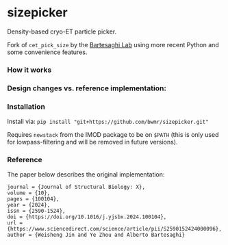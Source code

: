 # sizepicker

Density-based cryo-ET particle picker. 

Fork of `cet_pick_size` by the [Bartesaghi Lab](https://gitlab.cs.duke.edu/bartesaghilab/cet_pick_size) using more recent Python and some convenience features. 

### How it works

### Design changes vs. reference implementation:

### Installation

Install via:
`pip install "git+https://github.com/bwmr/sizepicker.git"`

Requires `newstack` from the IMOD package to be on `$PATH` (this is only used for lowpass-filtering and will be removed in future versions).

### Reference

The paper below describes the original implementation:

```@article{JIN2024100104,title = {Accurate size-based protein localization from cryo-ET tomograms},  
journal = {Journal of Structural Biology: X},  
volume = {10},  
pages = {100104},  
year = {2024},  
issn = {2590-1524},  
doi = {https://doi.org/10.1016/j.yjsbx.2024.100104},  
url = {https://www.sciencedirect.com/science/article/pii/S2590152424000096},  
author = {Weisheng Jin and Ye Zhou and Alberto Bartesaghi}
